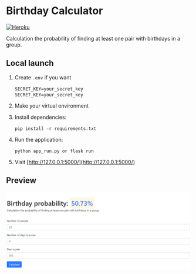 # Birthday Calculator

[![Heroku](https://heroku-badge.herokuapp.com/?app=birthday-calc)](https://birthday-calc.herokuapp.com/)

Calculation the probability of finding at least one pair with birthdays in a group. 


## Local launch

1. Create `.env` if you want
    ```shell
    SECRET_KEY=your_secret_key
    SECRET_KEY=your_secret_key
    ``` 

2. Make your virtual environment

3. Install dependencies:
    ```shell
    pip install -r requirements.txt
    ```

4. Run the application:

    ```shell
    python app_run.py or flask run
    ```    

5. Visit [http://127.0.0.1:5000/](http://127.0.0.1:5000/)

## Preview
![birthday_calculator](https://github.com/LialinMaxim/birthday_calculator/blob/master/app/static/demo.png?raw=true)
